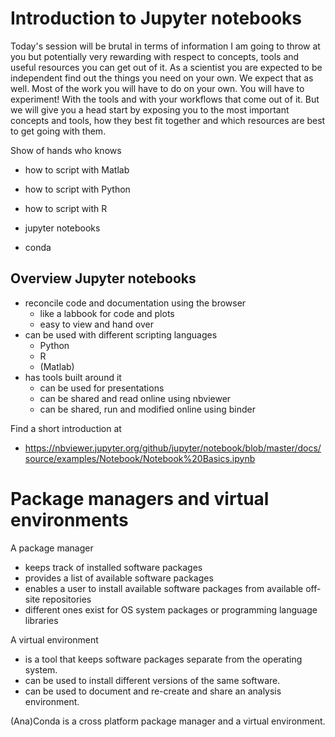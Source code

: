 # Introduction to Jupyter notebooks

Today's session will be brutal in terms of information I am going to throw at you but potentially very rewarding with respect to concepts, tools and useful resources you can get out of it.
As a scientist you are expected to be independent find out the things you need on your own. We expect that as well. Most of the work you will have to do on your own. You will have to experiment! With the tools and with your workflows that come out of it. But we will give you a head start by exposing you to the most important concepts and tools, how they best fit together and which resources are best to get going with them.

Show of hands who knows
- how to script with Matlab
- how to script with Python
- how to script with R

- jupyter notebooks
- conda

## Overview Jupyter notebooks
- reconcile code and documentation using the browser
  - like a labbook for code and plots
  - easy to view and hand over
- can be used with different scripting languages
  - Python
  - R
  - (Matlab)
- has tools built around it
  - can be used for presentations
  - can be shared and read online using nbviewer
  - can be shared, run and modified online using binder

Find a short introduction at 
- https://nbviewer.jupyter.org/github/jupyter/notebook/blob/master/docs/source/examples/Notebook/Notebook%20Basics.ipynb

# Package managers and virtual environments

A package manager
- keeps track of installed software packages
- provides a list of available software packages
- enables a user to install available software packages from available off-site repositories
- different ones exist for OS system packages or programming language libraries

A virtual environment
- is a tool that keeps software packages separate from the operating system.
- can be used to install different versions of the same software.
- can be used to document and re-create and share an analysis environment.

(Ana)Conda is a cross platform package manager and a virtual environment.


